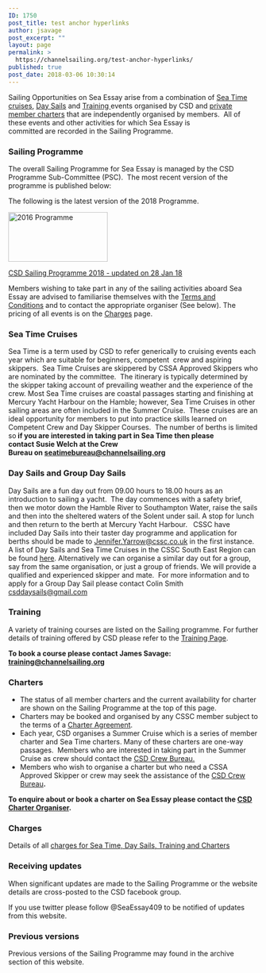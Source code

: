 ```yaml
---
ID: 1750
post_title: test anchor hyperlinks
author: jsavage
post_excerpt: ""
layout: page
permalink: >
  https://channelsailing.org/test-anchor-hyperlinks/
published: true
post_date: 2018-03-06 10:30:14
---
```

Sailing Opportunities on Sea Essay arise from a combination of <a href="#Sea Time">Sea Time cruises</a>, <a href="#Day Sails">Day Sails</a> and <a href="#Training">Training </a>events organised by CSD and <a href="#Charters">private member charters</a> that are independently organised by members.  All of these events and other activities for which Sea Essay is committed are recorded in the Sailing Programme.
<h3>Sailing Programme</h3>
The overall Sailing Programme for Sea Essay is managed by the CSD Programme Sub-Committee (PSC).  The most recent version of the programme is published below:

The following is the latest version of the 2018 Programme.

<a href="https://channelsailing.files.wordpress.com/2018/01/csd-sail-prog-2018-28jan18.pdf"><img class="alignnone size-full wp-image-840" src="https://channelsailing.files.wordpress.com/2015/03/2016-programme-e1452621698306.png" alt="2016 Programme" width="200" height="100" /></a>

<a title="CSD Sail Prog 2018 28Jan18" href="https://channelsailing.files.wordpress.com/2018/01/csd-sail-prog-2018-28jan18.pdf">CSD Sailing Programme 2018 - updated on 28 Jan 18</a>

Members wishing to take part in any of the sailing activities aboard Sea Essay are advised to familiarise themselves with the <a href="https://channelsailing.wordpress.com/terms-conditions/">Terms and Conditions</a> and to contact the appropriate organiser (See below). The pricing of all events is on the <a href="https://channelsailing.wordpress.com/charges/">Charges</a> page.
<a id="Sea Time"></a>
<h3>Sea Time Cruises</h3>
Sea Time is a term used by CSD to refer generically to cruising events each year which are suitable for beginners, competent  crew and aspiring skippers.  Sea Time Cruises are skippered by CSSA Approved Skippers who are nominated by the committee.  The itinerary is typically determined by the skipper taking account of prevailing weather and the experience of the crew. Most Sea Time cruises are coastal passages starting and finishing at Mercury Yacht Harbour on the Hamble; however, Sea Time Cruises in other sailing areas are often included in the Summer Cruise.  These cruises are an ideal opportunity for members to put into practice skills learned on Competent Crew and Day Skipper Courses.  The number of berths is limited so<strong> if you are interested in taking part in Sea Time then please contact Susie Welch at the Crew Bureau on <a href="mailto:seatimebureau@channelsailing.org?subject=Enquiry from CSD Website:">seatimebureau@channelsailing.org </a></strong>
<a id="Day Sails"></a>
<h3>Day Sails and Group Day Sails</h3>
Day Sails are a fun day out from 09.00 hours to 18.00 hours as an introduction to sailing a yacht.  The day commences with a safety brief, then we motor down the Hamble River to Southampton Water, raise the sails and then into the sheltered waters of the Solent under sail. A stop for lunch and then return to the berth at Mercury Yacht Harbour.   CSSC have included Day Sails into their taster day programme and application for berths should be made to <a href="mailto:Jennifer.Yarrow@cssc.co.uk">Jennifer.Yarrow@cssc.co.uk</a> in the first instance.  A list of Day Sails and Sea Time Cruises in the CSSC South East Region can be found <a href="https://www.cssc.co.uk/CSSC/index.cfm/things-to-do/event-search/?imlookingfor=t_30&amp;regions=8">here</a>.
Alternatively we can organise a similar day out for a group, say from the same organisation, or just a group of friends. We will provide a qualified and experienced skipper and mate.  For more information and to apply for a Group Day Sail please contact Colin Smith <a href="mailto:csddaysails@gmail.com">csddaysails@gmail.com </a>
<a id="Training"></a>
<h3>Training</h3>
A variety of training courses are listed on the Sailing programme. For further details of training offered by CSD please refer to the <a href="//channelsailing.org/training/">Training Page</a>.

<strong>To book a course please contact James Savage: <a href="mailto:training@channelsailing.org?subject=Enquiry from CSD Website:">training@channelsailing.org</a></strong>
<a id="Charters"></a>
<h3>Charters</h3>
<ul>
 	<li>The status of all member charters and the current availability for charter are shown on the Sailing Programme at the top of this page.</li>
 	<li>Charters may be booked and organised by any CSSC member subject to the terms of a <a href="https://channelsailing.wordpress.com/terms-conditions/">Charter Agreement</a>.</li>
 	<li>Each year, CSD organises a Summer Cruise which is a series of member charter and Sea Time charters. Many of these charters are one-way passages.  Members who are interested in taking part in the Summer Cruise as crew should contact the <a href="mailto:seatimebureau@channelsailing.org">CSD Crew Bureau.</a></li>
 	<li>Members who wish to organise a charter but who need a CSSA Approved Skipper or crew may seek the assistance of the <a href="mailto:seatimebureau@channelsailing.org">CSD Crew Bureau</a><strong>.</strong></li>
</ul>
<strong>To enquire about or book a charter on Sea Essay please contact the <a href="mailto:charters@channelsailing.org?subject=Enquiry from CSD Website:">CSD Charter Organiser</a>.</strong>
<h3>Charges</h3>
Details of all <a href="https://channelsailing.wordpress.com/charges/">charges for Sea Time, Day Sails, Training and Charters</a>
<h3>Receiving updates</h3>
When significant updates are made to the Sailing Programme or the website details are cross-posted to the CSD facebook group.

If you use twitter please follow @SeaEssay409 to be notified of updates from this website.
<h3>Previous versions</h3>
Previous versions of the Sailing Programme may found in the archive section of this website.